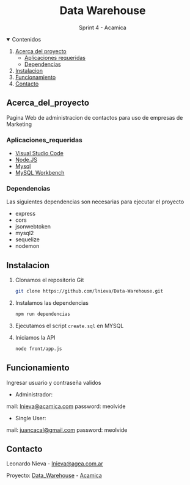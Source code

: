 <h1 align="center">Data Warehouse</h1>
<p align="center">Sprint 4 - Acamica</p>

<!-- TABLE OF CONTENTS -->
<details open="open">
  <summary>Contenidos</summary>
  <ol>
    <li>
      <a href="#Acerca_del_proyecto">Acerca del proyecto</a>
      <ul>
        <li><a href="#Aplicaciones_requeridas">Aplicaciones requeridas</a></li>
        <li><a href="#Dependencias">Dependencias</a></li>
      </ul>
    </li>
    <li><a href="#Instalacion">Instalacion</a></li>
    <li><a href="#Funcionamiento">Funcionamiento</a></li>
    <li><a href="#Contacto">Contacto</a></li>
  </ol>
</details>

## Acerca_del_proyecto

Pagina Web de administracion de contactos para uso de empresas de Marketing

### Aplicaciones_requeridas

* [Visual Studio Code](https://code.visualstudio.com/)
* [Node.JS](https://nodejs.org/)
* [Mysql](https://www.mysql.com/)
* [MySQL Workbench](https://dev.mysql.com/downloads/workbench/)

<!-- GETTING STARTED -->
### Dependencias

Las siguientes dependencias son necesarias para ejecutar el proyecto

- express
- cors
- jsonwebtoken
- mysql2
- sequelize
- nodemon

## Instalacion

1. Clonamos el repositorio Git
   ```sh
   git clone https://github.com/lnieva/Data-Warehouse.git
   ```
2. Instalamos las dependencias
   ```sh
   npm run dependencias
   ```
4. Ejecutamos el script `create.sql` en MYSQL
   
5. Iniciamos la API
   ```sh
   node front/app.js
   ```
## Funcionamiento

Ingresar usuario y contraseña validos

- Administrador:

mail: lnieva@acamica.com
password: meolvide

- Single User:

mail: juancacal@gmail.com
password: meolvide

## Contacto
Leonardo Nieva - lnieva@agea.com.ar

Proyecto: [Data_Warehouse](https://github.com/lnieva/Data-Warehouse.git) - [Acamica](https://acamica.com)